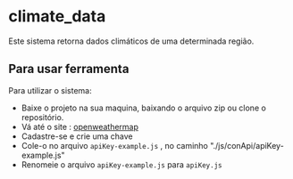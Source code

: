# climate_data
 
 Este sistema retorna dados climáticos de uma determinada região.

## Para usar ferramenta

 Para utilizar o sistema: 
 - Baixe o projeto na sua maquina, baixando o arquivo zip ou clone o repositório.
 - Vá até o site : <a href="https://openweathermap.org/api"> openweathermap </a>
 - Cadastre-se e crie uma chave
 - Cole-o no arquivo ``` apiKey-example.js ``` , no caminho "./js/conApi/apiKey-example.js"
 - Renomeie o arquivo ``` apiKey-example.js ```  para  ``` apiKey.js ```
